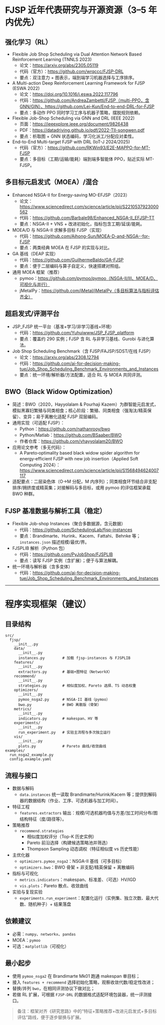# FJSP 近年代表研究与开源资源（3–5 年内优先）

## 强化学习（RL）
- Flexible Job Shop Scheduling via Dual Attention Network Based Reinforcement Learning (TNNLS 2023)
  - 论文：https://arxiv.org/abs/2305.05119
  - 代码（官方）：https://github.com/wrqccc/FJSP-DRL
  - 要点：双注意力 + 图表示，端到端学习机器选择与工序排序。
- A Multi-action Deep Reinforcement Learning Framework for FJSP (ESWA 2022)
  - 论文：https://doi.org/10.1016/j.eswa.2022.117796
  - 代码：https://github.com/AndreaZambetti/FJSP（multi-PPO，含GNN/GIN）、https://github.com/Lei-Kun/End-to-end-DRL-for-FJSP
  - 要点：多动作 PPO 同时学习工序与机器子策略，摆脱规则依赖。
- Flexible Job-Shop Scheduling via GNN and DRL (IEEE 2022)
  - 页面：https://ieeexplore.ieee.org/document/9826438
  - PDF：https://datadriving.github.io/pdf/2022-TII-songwen.pdf
  - 要点：析取图 + GNN 状态编码，学习化派工/分配应对柔性。
- End-to-End Multi-target FJSP with DRL (IoT-J 2024/2025)
  - 代码（官方）：https://github.com/RKWin93/E2E-MAPPO-for-MT-FJSP
  - 要点：多目标（工期/运输/能耗）端到端多智能体 PPO，贴近实际 MT-FJSP。

## 多目标元启发式（MOEA）/混合
- Enhanced NSGA-II for Energy-saving MO-EFJSP（2023）
  - 论文：https://www.sciencedirect.com/science/article/pii/S2210537923000562
  - 代码：https://github.com/Barbale98/Enhanced_NSGA-II_EFJSP-TT
  - 要点：NSGA-II + VNS + 改进初始化，指标包含工期/延误/能耗。
- MOEA/D 与 NSGA-II 求解多目标 FJSP（实现）
  - 代码：https://github.com/Aihong-Sun/MOEA-D-and-NSGA--for-FJSP
  - 要点：两类经典 MOEA 在 FJSP 的实现与对比。
- GA 基线（DEAP 实现）
  - 代码：https://github.com/GuilhermeBaldo/GA-FJSP
  - 要点：便于二层编码与算子自定义，快速搭建对照组。
- 通用 MOEA 框架（推荐）
  - pymoo：https://github.com/pymoo/pymoo（NSGA-II/III、MOEA/D、可视化与并行）
  - jMetalPy：https://github.com/jMetal/jMetalPy（多目标算法与指标评估齐全）

## 超启发式/评测平台
- JSP_FJSP 统一平台（基准+学习/非学习基线+环境）
  - 代码：https://github.com/Yuhuiwww/JSP_FJSP_platform
  - 要点：覆盖约 290 实例；FJSP 含 RL 与非学习基线、Gurobi 与进化算法。
- Job Shop Scheduling Benchmark（含 FJSP/FAJSP/SDST/在线 FJSP）
  - 论文：https://arxiv.org/abs/2308.12794
  - 代码：https://github.com/ai-for-decision-making-tue/Job_Shop_Scheduling_Benchmark_Environments_and_Instances
  - 要点：统一环境/解析器/方法配置，适合 RL 与 MOEA 共同评测。

## BWO（Black Widow Optimization）
- 简述：BWO（2020，Hayyolalam & Pourhaji Kazem）为群智能元启发式，模拟黑寡妇繁殖与同类相食；核心阶段：繁殖、同类相食（强淘汰/精英保留）、变异；易于离散化适配 FJSP 双层编码。
- 通用实现（可适配 FJSP）：
  - Python：https://github.com/nathanrooy/bwo
  - Python/Matlab：https://github.com/BSaaber/BWO
  - 作者仓库：https://github.com/vhayyolalam20/BWO
- 应用论文参考（多无代码）：
  - A Pareto‑optimality based black widow spider algorithm for energy‑efficient FJSP with new job insertion（Applied Soft Computing 2024）：https://www.sciencedirect.com/science/article/pii/S1568494624007117
- 适配要点：二层染色体（O→M 分配，M 内序列）；同类相食环节结合非支配排序/拥挤度或精英集；对接解码与多目标，或用 pymoo 的评估框架承载 BWO 种群。

## FJSP 基准数据与解析工具（稳定）
- Flexible Job-shop Instances（聚合多数据源，含元数据）
  - 代码：https://github.com/SchedulingLab/fjsp-instances
  - 要点：Brandimarte、Hurink、Kacem、Fattahi、Behnke 等；`instances.json` 描述规模/最优/界。
- FJSPLIB 解析（Python 包）
  - 代码：https://github.com/PyJobShop/FJSPLIB
  - 要点：读写 FJSP 实例（含扩展）；便于与算法解耦。
- 统一环境与解析器（含多变体）
  - 代码：https://github.com/ai-for-decision-making-tue/Job_Shop_Scheduling_Benchmark_Environments_and_Instances

---

# 程序实现框架（建议）

## 目录结构
```
src/
  fjsp/
    __init__.py
    data/
      __init__.py
      instances.py        # 加载 fjsp-instances 与 FJSPLIB
    features/
      __init__.py
      extractors.py       # 基础+图特征（NetworkX）
    recommend/
      __init__.py
      strategies.py       # 相似度加权、Pareto 选择、TS 动态权重
    optimizers/
      __init__.py
      pymoo_nsga2.py      # NSGA-II 基线（pymoo）
      bwo.py              # BWO 离散版（骨架）
    metrics/
      __init__.py
      indicators.py       # makespan、HV 等
    experiments/
      __init__.py
      run_experiment.py   # 实验主流程与多次独立运行
    vis/
      __init__.py
      plots.py            # Pareto 曲线/收敛曲线
examples/
  run_nsga2_example.py
  config.example.yaml
```

## 流程与接口
- 数据与解码
  - `data.instances` 统一读取 Brandimarte/Hurink/Kacem 等；提供到解码器的数据结构（作业、工序、可选机器与加工时间）。
- 特征工程
  - `features.extractors` 输出：规模/可选机器均值与方差/加工时间分布/图结构特征（度/路径等）。
- 策略推荐
  - `recommend.strategies`
    - 相似度加权评分（Top-K 历史实例）
    - Pareto 前沿选择（构建候选策略池并筛选）
    - Thompson Sampling 动态调权（特征相似度 vs 历史性能）
- 主优化器
  - `optimizers.pymoo_nsga2`：NSGA-II 基线（可多目标）
  - `optimizers.bwo`：BWO 骨架 + 非支配/精英保留 + 离散编码
- 指标与可视化
  - `metrics.indicators`：makespan、标准差、（可选）HV/IGD
  - `vis.plots`：Pareto 散点、收敛曲线
- 实验与复现实验
  - `experiments.run_experiment`：配置化运行（实例集、独立次数、最大代数、随机种子）+ 结果落盘

## 依赖建议
- 必需：`numpy`、`networkx`、`pandas`
- MOEA：`pymoo`
- 可选：`matplotlib`（可视化）

## 最小起步
- 使用 `pymoo_nsga2` 在 Brandimarte Mk01 跑通 makespan 单目标；
- 接入 `features + recommend` 选择初始化策略，观察收敛代数/稳定性改进；
- 替换/并列 `bwo`，在相同评测协议下做对比；
- 若做 RL 扩展，可根据 `FJSP-DRL` 的数据格式适配环境包装器，统一评测接口。

> 备注：框架对齐《研究思路》中的“特征+策略推荐+改进元启发式+多目标评估”路线，便于逐步替换与扩展。

